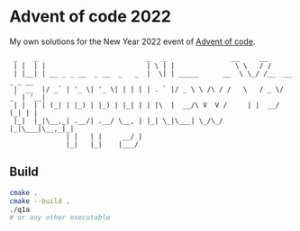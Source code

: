 # Advent of code 2022

My own solutions for the New Year 2022 event of [Advent of code](https://adventofcode.com/2022). 

```
 _    _                           _   _                __     __             
 | |  | |                         | \ | |               \ \   / /             
 | |__| | __ _ _ __  _ __  _   _  |  \| | _____      __  \ \_/ /__  __ _ _ __ 
 |  __  |/ _` | '_ \| '_ \| | | | | . ` |/ _ \ \ /\ / /   \   / _ \/ _` | '__|
 | |  | | (_| | |_) | |_) | |_| | | |\  |  __/\ V  V /     | |  __/ (_| | |   
 |_|  |_|\__,_| .__/| .__/ \__, | |_| \_|\___| \_/\_/      |_|\___|\__,_|_|   
              | |   | |     __/ |                                             
              |_|   |_|    |___/                                              
```

## Build

```bash
cmake .
cmake --build .
./q1a 
# or any other executable
```